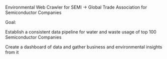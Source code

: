 
Environmental Web Crawler for SEMI -> Global Trade Association for Semiconductor Companies

Goal:

Establish a consistent data pipeline for water and waste usage of top 100 Semiconductor Companies

Create a dashboard of data and gather business and environmental insights from it
